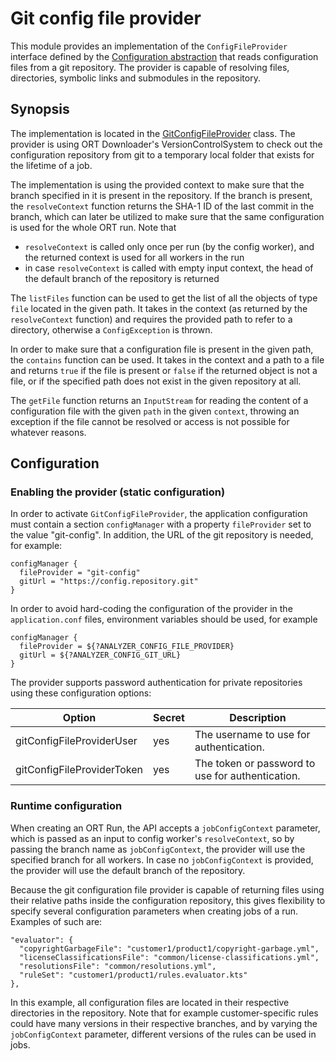 # Git config file provider

This module provides an implementation of the `ConfigFileProvider` interface defined by the [Configuration abstraction](../README.md) that reads configuration files from a git repository.
The provider is capable of resolving files, directories, symbolic links and submodules in the repository.

## Synopsis

The implementation is located in the [GitConfigFileProvider](src/main/kotlin/GitConfigFileProvider.kt) class.
The provider is using ORT Downloader's VersionControlSystem to check out the configuration repository from git to a temporary local folder that exists for the lifetime of a job.

The implementation is using the provided context to make sure that the branch specified in it is present in the repository.
If the branch is present, the `resolveContext` function returns the SHA-1 ID of the last commit in the branch, which can later be utilized to make sure that the same configuration is used for the whole ORT run.
Note that
- `resolveContext` is called only once per run (by the config worker), and the returned context is used for all workers in the run
- in case `resolveContext` is called with empty input context, the head of the default branch of the repository is returned

The `listFiles` function can be used to get the list of all the objects of type `file` located in the given path.
It takes in the context (as returned by the `resolveContext` function) and requires the provided path to refer to a directory, otherwise a `ConfigException` is thrown.

In order to make sure that a configuration file is present in the given path, the `contains` function can be used.
It takes in the context and a path to a file and returns `true` if the file is present or `false` if the returned object is not a file, or if the specified path does not exist in the given repository at all.

The `getFile` function returns an `InputStream` for reading the content of a configuration file with the given `path` in the given `context`, throwing an exception if the file cannot be resolved or access is not possible for whatever reasons.

## Configuration

### Enabling the provider (static configuration)

In order to activate `GitConfigFileProvider`, the application configuration must contain a section `configManager` with a property `fileProvider` set to the value "git-config".
In addition, the URL of the git repository is needed, for example:

```
configManager {
  fileProvider = "git-config"
  gitUrl = "https://config.repository.git"
}
```
In order to avoid hard-coding the configuration of the provider in the `application.conf` files, environment variables should be used, for example
```
configManager {
  fileProvider = ${?ANALYZER_CONFIG_FILE_PROVIDER}
  gitUrl = ${?ANALYZER_CONFIG_GIT_URL}
}
```

The provider supports password authentication for private repositories using these configuration options:

| Option                     | Secret | Description                                      |
|----------------------------|--------|--------------------------------------------------|
| gitConfigFileProviderUser  | yes    | The username to use for authentication.          |
| gitConfigFileProviderToken | yes    | The token or password to use for authentication. |

### Runtime configuration

When creating an ORT Run, the API accepts a `jobConfigContext` parameter, which is passed as an input to config worker's `resolveContext`,
so by passing the branch name as `jobConfigContext`, the provider will use the specified branch for all workers.
In case no `jobConfigContext` is provided, the provider will use the default branch of the repository.

Because the git configuration file provider is capable of returning files using their relative paths inside the configuration repository, this gives flexibility to specify several configuration parameters when creating jobs of a run. Examples of such are:

```
"evaluator": {
  "copyrightGarbageFile": "customer1/product1/copyright-garbage.yml",
  "licenseClassificationsFile": "common/license-classifications.yml",
  "resolutionsFile": "common/resolutions.yml",
  "ruleSet": "customer1/product1/rules.evaluator.kts"
},
```

In this example, all configuration files are located in their respective directories in the repository.
Note that for example customer-specific rules could have many versions in their respective branches, and by varying the `jobConfigContext` parameter, different versions of the rules can be used in jobs.